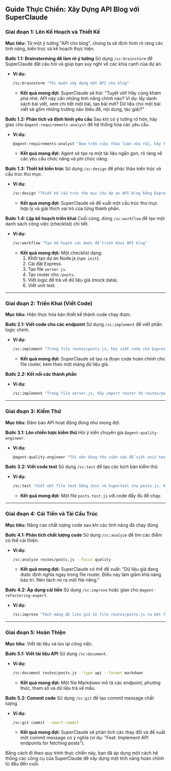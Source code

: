 ## Guide Thực Chiến: Xây Dựng API Blog với SuperClaude

### Giai đoạn 1: Lên Kế Hoạch và Thiết Kế

**Mục tiêu:** Từ một ý tưởng "API cho blog", chúng ta sẽ định hình rõ ràng các tính năng, kiến trúc và kế hoạch thực hiện.

**Bước 1.1: Brainstorming để làm rõ ý tưởng**
Sử dụng `/sc:brainstorm` để SuperClaude đặt câu hỏi và giúp bạn suy nghĩ về các khía cạnh của dự án.

*   **Ví dụ:**
    ```bash
    /sc:brainstorm "Tôi muốn xây dựng một API cho blog"
    ```
    *   **Kết quả mong đợi:** SuperClaude sẽ hỏi: "Tuyệt vời! Hãy cùng khám phá nhé. API này cần những tính năng chính nào? Ví dụ: lấy danh sách bài viết, xem chi tiết một bài, tạo bài mới? Dữ liệu cho một bài viết sẽ gồm những trường nào (tiêu đề, nội dung, tác giả)?"

**Bước 1.2: Phân tích và định hình yêu cầu**
Sau khi có ý tưởng rõ hơn, hãy giao cho `@agent-requirements-analyst` để hệ thống hóa các yêu cầu.

*   **Ví dụ:**
    ```bash
    @agent-requirements-analyst "Dựa trên cuộc thảo luận vừa rồi, hãy tạo một bản đặc tả yêu cầu (specification) cho API blog. Cần có 2 endpoint: GET /posts và GET /posts/:id. Dữ liệu bài viết gồm id, title, và content."
    ```
    *   **Kết quả mong đợi:** Agent sẽ tạo ra một tài liệu ngắn gọn, rõ ràng về các yêu cầu chức năng và phi chức năng.

**Bước 1.3: Thiết kế kiến trúc**
Sử dụng `/sc:design` để phác thảo kiến trúc và cấu trúc thư mục.

*   **Ví dụ:**
    ```bash
    /sc:design "Thiết kế cấu trúc thư mục cho dự án API blog bằng Express. Cần có thư mục cho routes, controllers và một file server.js chính."
    ```
    *   **Kết quả mong đợi:** SuperClaude sẽ đề xuất một cấu trúc thư mục hợp lý và giải thích vai trò của từng thành phần.

**Bước 1.4: Lập kế hoạch triển khai**
Cuối cùng, dùng `/sc:workflow` để tạo một danh sách công việc (checklist) chi tiết.

*   **Ví dụ:**
    ```bash
    /sc:workflow "Tạo kế hoạch các bước để triển khai API blog"
    ```
    *   **Kết quả mong đợi:** Một checklist dạng:
        1.  Khởi tạo dự án Node.js (`npm init`).
        2.  Cài đặt Express.
        3.  Tạo file `server.js`.
        4.  Tạo router cho `/posts`.
        5.  Viết logic để trả về dữ liệu giả (mock data).
        6.  Viết unit test.

---

### Giai đoạn 2: Triển Khai (Viết Code)

**Mục tiêu:** Hiện thực hóa bản thiết kế thành code chạy được.

**Bước 2.1: Viết code cho các endpoint**
Sử dụng `/sc:implement` để viết phần logic chính.

*   **Ví dụ:**
    ```bash
    /sc:implement "Trong file routes/posts.js, hãy viết code cho Express router xử lý 2 endpoint GET /posts và GET /posts/:id. Tạm thời sử dụng một mảng JSON giả lập làm dữ liệu."
    ```
    *   **Kết quả mong đợi:** SuperClaude sẽ tạo ra đoạn code hoàn chỉnh cho file router, kèm theo một mảng dữ liệu giả.

**Bước 2.2: Kết nối các thành phần**

*   **Ví dụ:**
    ```bash
    /sc:implement "Trong file server.js, hãy import router từ routes/posts.js và sử dụng nó với tiền tố /api."
    ```

---

### Giai đoạn 3: Kiểm Thử

**Mục tiêu:** Đảm bảo API hoạt động đúng như mong đợi.

**Bước 3.1: Lên chiến lược kiểm thử**
Hỏi ý kiến chuyên gia `@agent-quality-engineer`.

*   **Ví dụ:**
    ```bash
    @agent-quality-engineer "Tôi nên dùng thư viện nào để viết unit test cho API Express này? Jest và Supertest có phải là lựa chọn tốt không?"
    ```

**Bước 3.2: Viết code test**
Sử dụng `/sc:test` để tạo các kịch bản kiểm thử.

*   **Ví dụ:**
    ```bash
    /sc:test "Viết một file test bằng Jest và Supertest cho posts.js. Kịch bản đầu tiên cần kiểm tra endpoint GET /posts trả về status 200 và một mảng. Kịch bản thứ hai kiểm tra GET /posts/1 trả về một đối tượng."
    ```
    *   **Kết quả mong đợi:** Một file `posts.test.js` với code đầy đủ để chạy.

---

### Giai đoạn 4: Cải Tiến và Tái Cấu Trúc

**Mục tiêu:** Nâng cao chất lượng code sau khi các tính năng đã chạy đúng.

**Bước 4.1: Phân tích chất lượng code**
Sử dụng `/sc:analyze` để tìm các điểm có thể cải thiện.

*   **Ví dụ:**
    ```bash
    /sc:analyze routes/posts.js --focus quality
    ```
    *   **Kết quả mong đợi:** SuperClaude có thể đề xuất: "Dữ liệu giả đang được định nghĩa ngay trong file router. Điều này làm giảm khả năng bảo trì. Nên tách nó ra một file riêng."

**Bước 4.2: Áp dụng cải tiến**
Sử dụng `/sc:improve` hoặc giao cho `@agent-refactoring-expert`.

*   **Ví dụ:**
    ```bash
    /sc:improve "Tách mảng dữ liệu giả từ file routes/posts.js ra một file mới là data/mockPosts.js, sau đó import nó trở lại."
    ```

---

### Giai đoạn 5: Hoàn Thiện

**Mục tiêu:** Viết tài liệu và lưu lại công việc.

**Bước 5.1: Viết tài liệu API**
Sử dụng `/sc:document`.

*   **Ví dụ:**
    ```bash
    /sc:document routes/posts.js --type api --format markdown
    ```
    *   **Kết quả mong đợi:** Một file Markdown mô tả các endpoint, phương thức, tham số và dữ liệu trả về mẫu.

**Bước 5.2: Commit code**
Sử dụng `/sc:git` để tạo commit message chất lượng.

*   **Ví dụ:**
    ```bash
    /sc:git commit --smart-commit
    ```
    *   **Kết quả mong đợi:** SuperClaude sẽ phân tích các thay đổi và đề xuất một commit message có ý nghĩa (ví dụ: "Feat: Implement API endpoints for fetching posts").

Bằng cách đi theo quy trình thực chiến này, bạn đã áp dụng một cách hệ thống các công cụ của SuperClaude để xây dựng một tính năng hoàn chỉnh từ đầu đến cuối.
